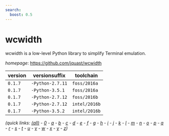 ```yaml
---
search:
  boost: 0.5
---
```

# wcwidth

wcwidth is a low-level Python library to simplify Terminal emulation.

*homepage*: <https://github.com/jquast/wcwidth>

version | versionsuffix | toolchain
--------|---------------|----------
``0.1.7`` | ``-Python-2.7.11`` | ``foss/2016a``
``0.1.7`` | ``-Python-3.5.1`` | ``foss/2016a``
``0.1.7`` | ``-Python-2.7.12`` | ``foss/2016b``
``0.1.7`` | ``-Python-2.7.12`` | ``intel/2016b``
``0.1.7`` | ``-Python-3.5.2`` | ``intel/2016b``


*(quick links: [(all)](../index.md) - [0](../0/index.md) - [a](../a/index.md) - [b](../b/index.md) - [c](../c/index.md) - [d](../d/index.md) - [e](../e/index.md) - [f](../f/index.md) - [g](../g/index.md) - [h](../h/index.md) - [i](../i/index.md) - [j](../j/index.md) - [k](../k/index.md) - [l](../l/index.md) - [m](../m/index.md) - [n](../n/index.md) - [o](../o/index.md) - [p](../p/index.md) - [q](../q/index.md) - [r](../r/index.md) - [s](../s/index.md) - [t](../t/index.md) - [u](../u/index.md) - [v](../v/index.md) - [w](../w/index.md) - [x](../x/index.md) - [y](../y/index.md) - [z](../z/index.md))*

